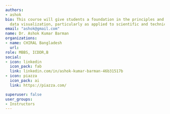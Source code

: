 ```yaml
---
authors:
- ashok
bio: This course will give students a foundation in the principles and practice of
  data visualization, particularly as applied to scientific and technical data.
email: "ashok@gmail.com"
name: Dr. Ashok Kumar Barman
organizations:
- name: CHIRAL Bangladesh 
  url:
role: MBBS, ICDDR,B
social:
- icon: linkedin
  icon_pack: fab
  link: linkedin.com/in/ashok-kumar-barman-46b31517b
- icon: piazza
  icon_pack: ai
  link: https://piazza.com/

superuser: false
user_groups:
- Instructors
---
```


